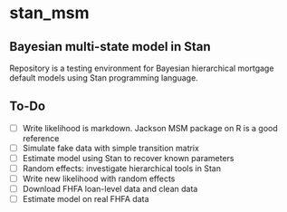 # stan_msm
## Bayesian multi-state model in Stan 

Repository is a testing environment for Bayesian hierarchical mortgage default models using Stan programming language. 

## To-Do

- [ ] Write likelihood is markdown. Jackson MSM package on R is a good reference
- [ ] Simulate fake data with simple transition matrix 
- [ ] Estimate model using Stan to recover known parameters 
- [ ] Random effects: investigate hierarchical tools in Stan
- [ ] Write new likelihood with random effects
- [ ] Download FHFA loan-level data and clean data
- [ ] Estimate model on real FHFA data 